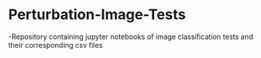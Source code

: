 # Perturbation-Image-Tests
-Repository containing jupyter notebooks of image classification tests and their corresponding csv files
